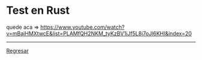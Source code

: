 # Test en Rust
quede aca => https://www.youtube.com/watch?v=mBajHMXtwcE&list=PLAMfQH2NKM_tyKzBV1iJf5L8j7oJl6KHl&index=20

*****
[Regresar](./Readme.md)